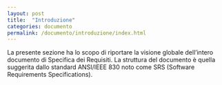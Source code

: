 ```yaml
---
layout: post
title:  "Introduzione"
categories: documento
permalink: /documento/introduzione/index.html
---
```


La presente sezione ha lo scopo di riportare la visione globale dell’intero documento di Specifica dei Requisiti. La struttura del documento è quella suggerita dallo standard ANSI/IEEE 830 noto come SRS (Software Requirements Specifications).

